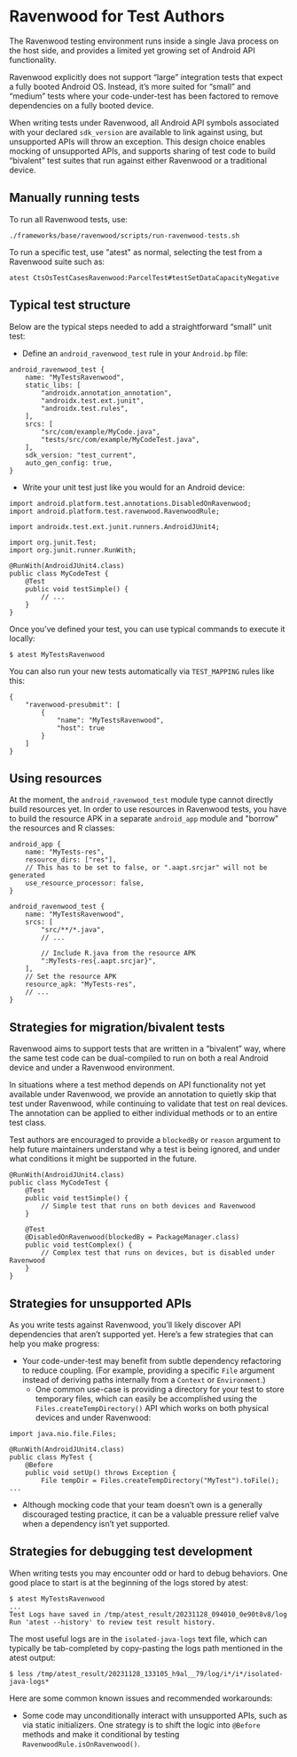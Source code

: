 # Ravenwood for Test Authors

The Ravenwood testing environment runs inside a single Java process on the host side, and provides a limited yet growing set of Android API functionality.

Ravenwood explicitly does not support “large” integration tests that expect a fully booted Android OS.  Instead, it’s more suited for “small” and “medium” tests where your code-under-test has been factored to remove dependencies on a fully booted device.

When writing tests under Ravenwood, all Android API symbols associated with your declared `sdk_version` are available to link against using, but unsupported APIs will throw an exception.  This design choice enables mocking of unsupported APIs, and supports sharing of test code to build “bivalent” test suites that run against either Ravenwood or a traditional device.

## Manually running tests

To run all Ravenwood tests, use:

```
./frameworks/base/ravenwood/scripts/run-ravenwood-tests.sh
```

To run a specific test, use "atest" as normal, selecting the test from a Ravenwood suite such as:

```
atest CtsOsTestCasesRavenwood:ParcelTest#testSetDataCapacityNegative
```

## Typical test structure

Below are the typical steps needed to add a straightforward “small” unit test:

* Define an `android_ravenwood_test` rule in your `Android.bp` file:

```
android_ravenwood_test {
    name: "MyTestsRavenwood",
    static_libs: [
        "androidx.annotation_annotation",
        "androidx.test.ext.junit",
        "androidx.test.rules",
    ],
    srcs: [
        "src/com/example/MyCode.java",
        "tests/src/com/example/MyCodeTest.java",
    ],
    sdk_version: "test_current",
    auto_gen_config: true,
}
```

* Write your unit test just like you would for an Android device:

```
import android.platform.test.annotations.DisabledOnRavenwood;
import android.platform.test.ravenwood.RavenwoodRule;

import androidx.test.ext.junit.runners.AndroidJUnit4;

import org.junit.Test;
import org.junit.runner.RunWith;

@RunWith(AndroidJUnit4.class)
public class MyCodeTest {
    @Test
    public void testSimple() {
        // ...
    }
}
```

Once you’ve defined your test, you can use typical commands to execute it locally:

```
$ atest MyTestsRavenwood
```

You can also run your new tests automatically via `TEST_MAPPING` rules like this:

```
{
    "ravenwood-presubmit": [
        {
            "name": "MyTestsRavenwood",
            "host": true
        }
    ]
}
```

## Using resources

At the moment, the `android_ravenwood_test` module type cannot directly build resources yet. In order to use resources in Ravenwood tests, you have to build the resource APK in a separate `android_app` module and "borrow" the resources and R classes:

```
android_app {
    name: "MyTests-res",
    resource_dirs: ["res"],
    // This has to be set to false, or ".aapt.srcjar" will not be generated
    use_resource_processor: false,
}

android_ravenwood_test {
    name: "MyTestsRavenwood",
    srcs: [
        "src/**/*.java",
        // ...

        // Include R.java from the resource APK
        ":MyTests-res{.aapt.srcjar}",
    ],
    // Set the resource APK
    resource_apk: "MyTests-res",
    // ...
}
```

## Strategies for migration/bivalent tests

Ravenwood aims to support tests that are written in a “bivalent” way, where the same test code can be dual-compiled to run on both a real Android device and under a Ravenwood environment.

In situations where a test method depends on API functionality not yet available under Ravenwood, we provide an annotation to quietly skip that test under Ravenwood, while continuing to validate that test on real devices.  The annotation can be applied to either individual methods or to an entire test class.

Test authors are encouraged to provide a `blockedBy` or `reason` argument to help future maintainers understand why a test is being ignored, and under what conditions it might be supported in the future.

```
@RunWith(AndroidJUnit4.class)
public class MyCodeTest {
    @Test
    public void testSimple() {
        // Simple test that runs on both devices and Ravenwood
    }

    @Test
    @DisabledOnRavenwood(blockedBy = PackageManager.class)
    public void testComplex() {
        // Complex test that runs on devices, but is disabled under Ravenwood
    }
}
```

## Strategies for unsupported APIs

As you write tests against Ravenwood, you’ll likely discover API dependencies that aren’t supported yet.  Here’s a few strategies that can help you make progress:

* Your code-under-test may benefit from subtle dependency refactoring to reduce coupling.  (For example, providing a specific `File` argument instead of deriving paths internally from a `Context` or `Environment`.)
    * One common use-case is providing a directory for your test to store temporary files, which can easily be accomplished using the `Files.createTempDirectory()` API which works on both physical devices and under Ravenwood:

```
import java.nio.file.Files;

@RunWith(AndroidJUnit4.class)
public class MyTest {
    @Before
    public void setUp() throws Exception {
        File tempDir = Files.createTempDirectory("MyTest").toFile();
...
```

* Although mocking code that your team doesn’t own is a generally discouraged testing practice, it can be a valuable pressure relief valve when a dependency isn’t yet supported.

## Strategies for debugging test development

When writing tests you may encounter odd or hard to debug behaviors.  One good place to start is at the beginning of the logs stored by atest:

```
$ atest MyTestsRavenwood
...
Test Logs have saved in /tmp/atest_result/20231128_094010_0e90t8v8/log
Run 'atest --history' to review test result history.
```

The most useful logs are in the `isolated-java-logs` text file, which can typically be tab-completed by copy-pasting the logs path mentioned in the atest output:

```
$ less /tmp/atest_result/20231128_133105_h9al__79/log/i*/i*/isolated-java-logs*
```

Here are some common known issues and recommended workarounds:

* Some code may unconditionally interact with unsupported APIs, such as via static initializers.  One strategy is to shift the logic into `@Before` methods and make it conditional by testing `RavenwoodRule.isOnRavenwood()`.
